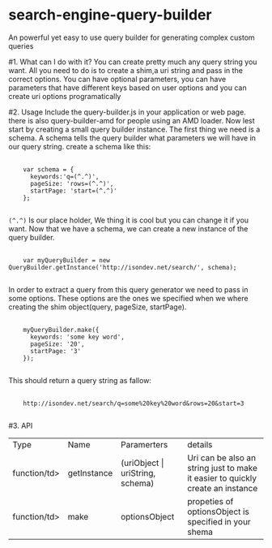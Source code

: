 search-engine-query-builder
===========================
An powerful yet easy to use query builder for generating complex custom queries

#1. What can I do with it?
You can create pretty much any query string you want. All you need to do is to create a shim,a uri string and pass in the correct options.
You can have optional parameters, you can have parameters that have different keys based on user options and you can create uri options programatically

#2. Usage
Include the query-builder.js in your application or web page. there is also query-builder-amd for people using an AMD loader.
Now lest start by creating a small query builder instance. The first thing we need is a schema. A schema tells the query builder what parameters we will have in our query string.
create a schema like this:

<pre>
  <code>
    var schema = {
      keywords:'q=(^.^)',
      pageSize: 'rows=(^.^)',
      startPage: 'start=(^.^)'
    };
  </code>
</pre>

<code>(^.^)</code> Is our place holder, We thing it is cool but you can change it if you want. Now that we have a schema, we can create a new instance of the query builder.

<pre>
  <code>
    var myQueryBuilder = new QueryBuilder.getInstance('http://isondev.net/search/', schema);
  </code>
</pre>

In order to extract a query from this query generator we need to pass in some options. These options are the ones we specified when we where creating the shim object(query, pageSize, startPage).

<pre>
  <code>
    myQueryBuilder.make({
      keywords: 'some key word',
      pageSize: '20',
      startPage: '3'
    });
  </code>
</pre>

This should return a query string as fallow:

<pre>
  <code>
    http://isondev.net/search/q=some%20key%20word&rows=20&start=3
  </code>
</pre>

#3. API

<table>
  <tr>
    <td>Type</td>
    <td>Name</td>
    <td>Paramerters</td>
    <td>details</td>
  </tr>
  <tr>
    <td>function/td>
    <td>getInstance</td>
    <td>(uriObject | uriString, schema)</td>
    <td>Uri can be also an string just to make it easier to quickly create an instance</td>
  </tr>
  <tr>
    <td>function/td>
    <td>make</td>
    <td>optionsObject</td>
    <td>propeties of optionsObject is specified in your shema</td>
  </tr>
</table>
